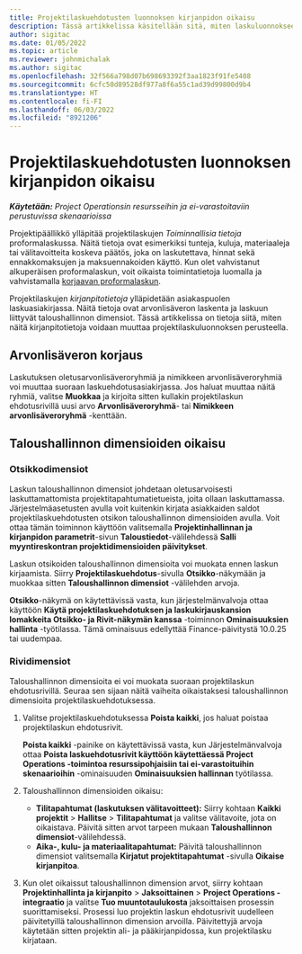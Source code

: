 ```yaml
---
title: Projektilaskuehdotusten luonnoksen kirjanpidon oikaisu
description: Tässä artikkelissa käsitellään sitä, miten laskuluonnokseen liittyviä kirjanpitoon liittyviä tietoja oikaistaan.
author: sigitac
ms.date: 01/05/2022
ms.topic: article
ms.reviewer: johnmichalak
ms.author: sigitac
ms.openlocfilehash: 32f566a798d07b698693392f3aa1823f91fe5408
ms.sourcegitcommit: 6cfc50d89528df977a8f6a55c1ad39d99800d9b4
ms.translationtype: HT
ms.contentlocale: fi-FI
ms.lasthandoff: 06/03/2022
ms.locfileid: "8921206"
---
```

# <a name="correct-the-accounting-on-draft-project-invoice-proposals"></a>Projektilaskuehdotusten luonnoksen kirjanpidon oikaisu

_**Käytetään:** Project Operationsin resursseihin ja ei-varastoitaviin perustuvissa skenaarioissa_

Projektipäällikkö ylläpitää projektilaskujen *Toiminnallisia tietoja* proformalaskussa. Näitä tietoja ovat esimerkiksi tunteja, kuluja, materiaaleja tai välitavoitteita koskeva päätös, joka on laskutettava, hinnat sekä ennakkomaksujen ja maksuennakoiden käyttö. Kun olet vahvistanut alkuperäisen proformalaskun, voit oikaista toimintatietoja luomalla ja vahvistamalla [korjaavan proformalaskun](../proforma-invoicing/corrective-invoices.md).

Projektilaskujen *kirjanpitotietoja* ylläpidetään asiakaspuolen laskuasiakirjassa. Näitä tietoja ovat arvonlisäveron laskenta ja laskuun liittyvät taloushallinnon dimensiot. Tässä artikkelissa on tietoja siitä, miten näitä kirjanpitotietoja voidaan muuttaa projektilaskuluonnoksen perusteella.

## <a name="adjust-sales-tax"></a>Arvonlisäveron korjaus

Laskutuksen oletusarvonlisäveroryhmiä ja nimikkeen arvonlisäveroryhmiä voi muuttaa suoraan laskuehdotusasiakirjassa. Jos haluat muuttaa näitä ryhmiä, valitse **Muokkaa** ja kirjoita sitten kullakin projektilaskun ehdotusrivillä uusi arvo **Arvonlisäveroryhmä**- tai **Nimikkeen arvonlisäveroryhmä** -kenttään.

## <a name="adjust-financial-dimensions"></a>Taloushallinnon dimensioiden oikaisu

### <a name="header-dimensions"></a>Otsikkodimensiot

Laskun taloushallinnon dimensiot johdetaan oletusarvoisesti laskuttamattomista projektitapahtumatietueista, joita ollaan laskuttamassa. Järjestelmäasetusten avulla voit kuitenkin kirjata asiakkaiden saldot projektilaskuehdotusten otsikon taloushallinnon dimensioiden avulla. Voit ottaa tämän toiminnon käyttöön valitsemalla **Projektinhallinnan ja kirjanpidon parametrit**-sivun **Taloustiedot**-välilehdessä **Salli myyntireskontran projektidimensioiden päivitykset**.

Laskun otsikoiden taloushallinnon dimensioita voi muokata ennen laskun kirjaamista. Siirry **Projektilaskuehdotus**-sivulla **Otsikko**-näkymään ja muokkaa sitten **Taloushallinnon dimensiot** -välilehden arvoja.

**Otsikko**-näkymä on käytettävissä vasta, kun järjestelmänvalvoja ottaa käyttöön **Käytä projektilaskuehdotuksen ja laskukirjauskansion lomakkeita Otsikko- ja Rivit-näkymän kanssa** -toiminnon **Ominaisuuksien hallinta** -työtilassa. Tämä ominaisuus edellyttää Finance-päivitystä 10.0.25 tai uudempaa.

### <a name="line-dimensions"></a>Rividimensiot

Taloushallinnon dimensioita ei voi muokata suoraan projektilaskun ehdotusrivillä. Seuraa sen sijaan näitä vaiheita oikaistaksesi taloushallinnon dimensioita projektilaskuehdotuksessa.

1. Valitse projektilaskuehdotuksessa **Poista kaikki**, jos haluat poistaa projektilaskun ehdotusrivit.

    **Poista kaikki** -painike on käytettävissä vasta, kun Järjestelmänvalvoja ottaa **Poista laskuehdotusrivit käyttöön käytettäessä Project Operations -toimintoa resurssipohjaisiin tai ei-varastoituihin skenaarioihin** -ominaisuuden **Ominaisuuksien hallinnan** työtilassa.

2. Taloushallinnon dimensioiden oikaisu:

    - **Tilitapahtumat (laskutuksen välitavoitteet):** Siirry kohtaan  **Kaikki projektit** \> **Hallitse** \> **Tilitapahtumat** ja valitse välitavoite, jota on oikaistava. Päivitä sitten arvot tarpeen mukaan **Taloushallinnon dimensiot**-välilehdessä.
    - **Aika-, kulu- ja materiaalitapahtumat:** Päivitä taloushallinnon dimensiot valitsemalla **Kirjatut projektitapahtumat** -sivulla **Oikaise kirjanpitoa**.

3. Kun olet oikaissut taloushallinnon dimension arvot, siirry kohtaan **Projektinhallinta ja kirjanpito** \> **Jaksoittainen** \> **Project Operations -integraatio** ja valitse **Tuo muuntotaulukosta** jaksoittaisen prosessin suorittamiseksi. Prosessi luo projektin laskun ehdotusrivit uudelleen päivitetyillä taloushallinnon dimension arvoilla. Päivitettyjä arvoja käytetään sitten projektin ali- ja pääkirjanpidossa, kun projektilasku kirjataan.
